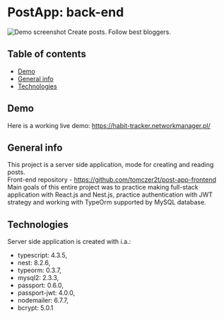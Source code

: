 # PostApp: back-end


![Demo screenshot](static/images/demo-screenshot.png)
Create posts. Follow best bloggers.

## Table of contents
* [Demo](#demo)
* [General info](#general-info)
* [Technologies](#technologies)

## Demo
Here is a working live demo: https://habit-tracker.networkmanager.pl/

## General info
This project is a server side application, mode for creating and reading posts.
<br/>
Front-end repository - https://github.com/tomczer2t/post-app-frontend
<br/>
Main goals of this entire project was to practice making full-stack application with React.js and Nest.js, practice authentication with JWT strategy and working with TypeOrm supported by MySQL database.

## Technologies
Server side application is created with i.a.:
* typescript: 4.3.5,
* nest: 8.2.6, 
* typeorm: 0.3.7,
* mysql2: 2.3.3,
* passport: 0.6.0,
* passport-jwt: 4.0.0, 
* nodemailer: 6.7.7,
* bcrypt: 5.0.1
